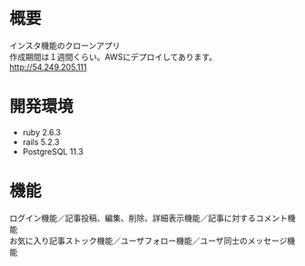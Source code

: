 # 概要
インスタ機能のクローンアプリ<br>
作成期間は１週間くらい。AWSにデプロイしてあります。<br>
http://54.249.205.111

# 開発環境
- ruby 2.6.3
- rails 5.2.3
- PostgreSQL 11.3

# 機能
ログイン機能／記事投稿、編集、削除、詳細表示機能／記事に対するコメント機能<br>
お気に入り記事ストック機能／ユーザフォロー機能／ユーザ同士のメッセージ機能
